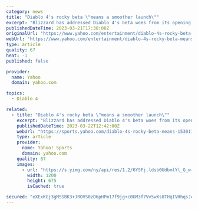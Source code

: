 ```yaml
---
category: news
title: "Diablo 4's rocky beta \"means a smoother launch\""
excerpt: "Blizzard has addressed Diablo 4's beta woes from its opening day, promising that the bumpy experience will lead to a \"smoother launch.\" Speaking to GamesRadar+, Diablo general manager Rod Fergusson ..."
publishedDateTime: 2023-03-21T17:38:00Z
originalUrl: "https://www.yahoo.com/entertainment/diablo-4s-rocky-beta-means-153011551.html"
webUrl: "https://www.yahoo.com/entertainment/diablo-4s-rocky-beta-means-153011551.html"
type: article
quality: 67
heat: -1
published: false

provider:
  name: Yahoo
  domain: yahoo.com

topics:
  - Diablo 4

related:
  - title: "Diablo 4's rocky beta \"means a smoother launch\""
    excerpt: "Blizzard has addressed Diablo 4's beta woes from its opening day, promising that the bumpy experience will lead to a \"smoother launch.\" Speaking to GamesRadar+, Diablo general manager Rod Fergusson ..."
    publishedDateTime: 2023-03-22T12:42:00Z
    webUrl: "https://sports.yahoo.com/diablo-4s-rocky-beta-means-153011551.html"
    type: article
    provider:
      name: Yahoo! Sports
      domain: yahoo.com
    quality: 87
    images:
      - url: "https://s.yimg.com/ny/api/res/1.2/6YSFj.ldsb0UdbmlYl_G_w--/YXBwaWQ9aGlnaGxhbmRlcjt3PTEyMDA7aD02NzU-/https://media.zenfs.com/en/gamesradar_237/fbc84ca073007151c0423194d413b249"
        width: 1200
        height: 675
        isCached: true

secured: "eXExKGj3gMSSBK3+JROVS0zD6pHPm17f9jg+c0GM3f7Vv5wXs8THqIVHhqsJ4XMkunWXGyuTAd3oeJKiPb7vUq27vM60eJ+CpbTwO9njmhQKZUAsaKVFsi6w9Eha/hfQVe1C5jkMBDnm4M2g/Fo/PGYbFlkM0Ric+RW5/paSCZRBq/xU2Xb9YjTpK3l1dwnBEskUpdRuKMQmMdFp9OxOnwxRJZMj3qEYhBkF0bxrQRmd/aKpdT9GbAi1nmp1LkGGeJTp9vMa5+25u7g4c+XfUf21l+CbsqhTznpEXjXPvmbCRV+bD2acNDLA0SCf6Kj2inX+/CddCFjVRWFVxmioYpr8LTGOFnjsM1zaEBrxhOU=;glf/YKrMROgt7dxD9pW/xQ=="
---
```


